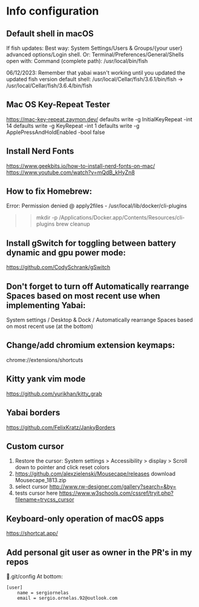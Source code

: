 # Info configuration

## Default shell in macOS

If fish updates:
Best way: System Settings/Users & Groups/{your user} advanced options/Login
shell. Or:
Terminal/Preferences/General/Shells open with: Command (complete path):
/usr/local/bin/fish

06/12/2023:
Remember that yabai wasn't working until you updated the updated fish version
default shell:
/usr/local/Cellar/fish/3.6.1/bin/fish ->
/usr/local/Cellar/fish/3.6.4/bin/fish

## Mac OS Key-Repeat Tester

https://mac-key-repeat.zaymon.dev/
defaults write -g InitialKeyRepeat -int 14
defaults write -g KeyRepeat -int 1
defaults write -g ApplePressAndHoldEnabled -bool false

## Install Nerd Fonts

https://www.geekbits.io/how-to-install-nerd-fonts-on-mac/
https://www.youtube.com/watch?v=mQdB_kHyZn8

## How to fix Homebrew:

Error: Permission denied @ apply2files - /usr/local/lib/docker/cli-plugins
>> mkdir -p /Applications/Docker.app/Contents/Resources/cli-plugins
>> brew cleanup

## Install gSwitch for toggling between battery dynamic and gpu power mode:

https://github.com/CodySchrank/gSwitch

## Don't forget to turn off Automatically rearrange Spaces based on most recent use when implementing Yabai:

System settings / Desktop & Dock / Automatically rearrange Spaces based on
most recent use (at the bottom)

## Change/add chromium extension keymaps:

chrome://extensions/shortcuts

## Kitty yank vim mode

https://github.com/yurikhan/kitty_grab

## Yabai borders

https://github.com/FelixKratz/JankyBorders

## Custom cursor

1. Restore the cursor:
System settings > Accessibility > display > Scroll down to pointer and
click reset colors
2. https://github.com/alexzielenski/Mousecape/releases
download Mousecape_1813.zip
3. select cursor
http://www.rw-designer.com/gallery?search=&by=
4. tests cursor here
https://www.w3schools.com/cssref/tryit.php?filename=trycss_cursor

## Keyboard-only operation of macOS apps

https://shortcat.app/

## Add personal git user as owner in the PR's in my repos

📁.git/config
At bottom:
```gitconfig
[user]
	name = sergiornelas
	email = sergio.ornelas.92@outlook.com
```
